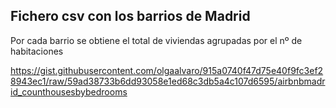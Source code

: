 ## Fichero csv con los barrios de Madrid 

Por cada barrio se obtiene el total de viviendas agrupadas por el nº de habitaciones

https://gist.githubusercontent.com/olgaalvaro/915a0740f47d75e40f9fc3ef28943ec1/raw/59ad38733b6dd93058e1ed68c3db5a4c107d6595/airbnbmadrid_counthousesbybedrooms
